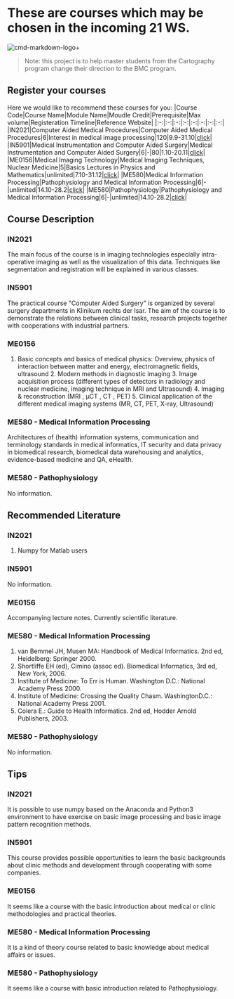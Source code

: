 # These are courses which may be chosen in the incoming 21 WS.

![cmd-markdown-logo](https://study-eu.s3.amazonaws.com/uploads/university/technical-university-of-munich--tum--374-logo.png)+

>Note: this project is to help master students from the Cartography program change their direction to the BMC program.

## Register your courses
Here we would like to recommend these courses for you:
|Course Code|Course Name|Module Name|Moudle Credit|Prerequisite|Max volume|Registeration Timeline|Reference Website|
|:-:|:-:|:-:|:-:|:-:|:-:|:-:|:-:|
|IN2021|Computer Aided Medical Procedures|Computer Aided Medical Procedures|6|Interest in medical image processing|120|9.9-31.10|[click](https://campus.tum.de/tumonline/ee/ui/ca2/app/desktop/#/slc.tm.cp/student/courses/950492067?$ctx=design=ca2;header=max;lang=en)|
|IN5901|Medical Instrumentation and Computer Aided Surgery|Medical Instrumentation and Computer Aided Surgery|6|-|80|1.10-20.11|[click](https://campus.tum.de/tumonline/ee/ui/ca2/app/desktop/#/slc.tm.cp/student/registrationProcedures/3961?$ctx=design=ca2;header=max;lang=en)|
|ME0156|Medical Imaging Technology|Medical Imaging Techniques, Nuclear Medicine|5|Basics Lectures in Physics and Mathematics|unlimited|7.10-31.12|[click](https://campus.tum.de/tumonline/ee/ui/ca2/app/desktop/#/slc.tm.cp/student/courses/950494297?$ctx=design=ca2;header=max;lang=en)|
|ME580|Medical Information Processing|Pathophysiology and Medical Information Processing|6|-|unlimited|14.10-28.2|[click](https://campus.tum.de/tumonline/ee/ui/ca2/app/desktop/#/slc.tm.cp/student/courses/950490892?$ctx=design=ca2;header=max;lang=en)|
|ME580|Pathophysiology|Pathophysiology and Medical Information Processing|6|-|unlimited|14.10-28.2|[click](https://campus.tum.de/tumonline/ee/ui/ca2/app/desktop/#/slc.tm.cp/student/courses/950495617?$ctx=design=ca2;header=max;lang=en)|

## Course Description
### IN2021
The main focus of the course is in imaging technologies especially intra-operative imaging as well as the visualization of this data. Techniques like segmentation and registration will be explained in various classes.
### IN5901
The practical course "Computer Aided Surgery" is organized by several surgery departments in Klinikum rechts der Isar. The aim of the course is to demonstrate the relations between clinical tasks, research projects together with cooperations with industrial partners.
### ME0156
1. Basic concepts and basics of medical physics: Overview, physics of interaction between matter and energy, electromagnetic fields, ultrasound 2. Modern methods in diagnostic imaging 3. Image acquisition process (different types of detectors in radiology and nuclear medicine, imaging technique in MRI and Ultrasound) 4. Imaging & reconstruction (MRI , μCT , CT , PET) 5. Clinical application of the different medical imaging systems (MR, CT, PET, X-ray, Ultrasound)
### ME580 - Medical Information Processing
Architectures of (health) information systems, communication and terminology standards in medical informatics, IT security and data privacy in biomedical research, biomedical data warehousing and analytics, evidence-based medicine and QA, eHealth.
### ME580 - Pathophysiology
No information.

## Recommended Literature
### IN2021
1. Numpy for Matlab users
### IN5901
No information.
### ME0156
Accompanying lecture notes. Currently scientific literature.
### ME580 - Medical Information Processing
1. van Bemmel JH, Musen MA: Handbook of Medical Informatics. 2nd ed, Heidelberg: Springer 2000. 
2. Shortliffe EH (ed), Cimino (assoc ed). Biomedical Informatics, 3rd ed, New York, 2006. 
3. Institute of Medicine: To Err is Human. Washington D.C.:  National Academy Press 2000. 
4. Institute of Medicine: Crossing the Quality Chasm. WashingtonD.C.: National Academy Press 2001. 
5. Coiera E.: Guide to Health Informatics. 2nd ed, Hodder Arnold Publishers, 2003.
### ME580 - Pathophysiology
No information.
## Tips
### IN2021
It is possible to use numpy based on the Anaconda and Python3 environment to have exercise on basic image processing and basic image pattern recognition methods.
### IN5901
This course provides possible opportunities to learn the basic backgrounds about clinic methods and development through cooperating with some companies.
### ME0156
It seems like a course with the basic introduction about medical or clinic methodologies and practical theories.
### ME580 - Medical Information Processing
It is a kind of theory course related to basic knowledge about medical affairs or issues.
### ME580 - Pathophysiology
It seems like a course with basic introduction related to Pathophysiology.
